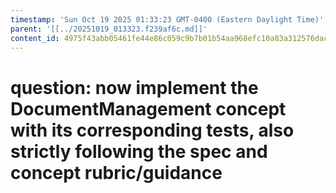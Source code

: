 ```yaml
---
timestamp: 'Sun Oct 19 2025 01:33:23 GMT-0400 (Eastern Daylight Time)'
parent: '[[../20251019_013323.f239af6c.md]]'
content_id: 4975f43abb05461fe44e86c059c9b7b01b54aa968efc10a83a312576dac2c217
---
```


# question: now implement the DocumentManagement concept with its corresponding tests, also strictly following the spec and concept rubric/guidance
